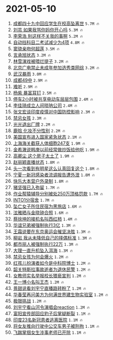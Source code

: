 # 2021-05-10

1. [成都四十九中回应学生在校高坠离世](https://s.weibo.com/weibo?q=%23%E6%88%90%E9%83%BD%E5%9B%9B%E5%8D%81%E4%B9%9D%E4%B8%AD%E5%9B%9E%E5%BA%94%E5%AD%A6%E7%94%9F%E5%9C%A8%E6%A0%A1%E9%AB%98%E5%9D%A0%E7%A6%BB%E4%B8%96%23&Refer=top) `5.7M 🔥`
1. [刘芸 如果我骂你妈你开心吗](https://s.weibo.com/weibo?q=%E5%88%98%E8%8A%B8%20%E5%A6%82%E6%9E%9C%E6%88%91%E9%AA%82%E4%BD%A0%E5%A6%88%E4%BD%A0%E5%BC%80%E5%BF%83%E5%90%97&Refer=top) `5.3M 🔥`
1. [李荣浩 别这样不关我的事啊](https://s.weibo.com/weibo?q=%E6%9D%8E%E8%8D%A3%E6%B5%A9%20%E5%88%AB%E8%BF%99%E6%A0%B7%E4%B8%8D%E5%85%B3%E6%88%91%E7%9A%84%E4%BA%8B%E5%95%8A&Refer=top) `5.2M 🔥`
1. [自动挡科目二考试减少为4项](https://s.weibo.com/weibo?q=%23%E8%87%AA%E5%8A%A8%E6%8C%A1%E7%A7%91%E7%9B%AE%E4%BA%8C%E8%80%83%E8%AF%95%E5%87%8F%E5%B0%91%E4%B8%BA4%E9%A1%B9%23&Refer=top) `4.8M 🔥`
1. [窦骁亲吻何超莲](https://s.weibo.com/weibo?q=%23%E7%AA%A6%E9%AA%81%E4%BA%B2%E5%90%BB%E4%BD%95%E8%B6%85%E8%8E%B2%23&Refer=top) `3.5M 🔥`
1. [言承旭状态](https://s.weibo.com/weibo?q=%23%E8%A8%80%E6%89%BF%E6%97%AD%E7%8A%B6%E6%80%81%23&Refer=top) `3.2M 🔥`
1. [林雪演戏被喂烂提子](https://s.weibo.com/weibo?q=%23%E6%9E%97%E9%9B%AA%E6%BC%94%E6%88%8F%E8%A2%AB%E5%96%82%E7%83%82%E6%8F%90%E5%AD%90%23&Refer=top) `3.2M 🔥`
1. [北京广电禁止未成年参加选秀类网综](https://s.weibo.com/weibo?q=%23%E5%8C%97%E4%BA%AC%E5%B9%BF%E7%94%B5%E7%A6%81%E6%AD%A2%E6%9C%AA%E6%88%90%E5%B9%B4%E5%8F%82%E5%8A%A0%E9%80%89%E7%A7%80%E7%B1%BB%E7%BD%91%E7%BB%BC%23&Refer=top) `3.2M 🔥`
1. [武汉暴雨](https://s.weibo.com/weibo?q=%E6%AD%A6%E6%B1%89%E6%9A%B4%E9%9B%A8&Refer=top) `3.0M 🔥`
1. [成都49中](https://s.weibo.com/weibo?q=%23%E6%88%90%E9%83%BD49%E4%B8%AD%23&Refer=top) `2.9M 🔥`
1. [难听](https://s.weibo.com/weibo?q=%E9%9A%BE%E5%90%AC&Refer=top) `2.9M 🔥`
1. [杨紫 暴富耳钉](https://s.weibo.com/weibo?q=%E6%9D%A8%E7%B4%AB%20%E6%9A%B4%E5%AF%8C%E8%80%B3%E9%92%89&Refer=top) `2.5M 🔥`
1. [停车2小时被共享电动车层层包围](https://s.weibo.com/weibo?q=%23%E5%81%9C%E8%BD%A62%E5%B0%8F%E6%97%B6%E8%A2%AB%E5%85%B1%E4%BA%AB%E7%94%B5%E5%8A%A8%E8%BD%A6%E5%B1%82%E5%B1%82%E5%8C%85%E5%9B%B4%23&Refer=top) `2.4M 🔥`
1. [李佳琦成立人间唢呐公司](https://s.weibo.com/weibo?q=%23%E6%9D%8E%E4%BD%B3%E7%90%A6%E6%88%90%E7%AB%8B%E4%BA%BA%E9%97%B4%E5%94%A2%E5%91%90%E5%85%AC%E5%8F%B8%23&Refer=top) `2.4M 🔥`
1. [张文宏谈印度疫情对中国防控影响](https://s.weibo.com/weibo?q=%23%E5%BC%A0%E6%96%87%E5%AE%8F%E8%B0%88%E5%8D%B0%E5%BA%A6%E7%96%AB%E6%83%85%E5%AF%B9%E4%B8%AD%E5%9B%BD%E9%98%B2%E6%8E%A7%E5%BD%B1%E5%93%8D%23&Refer=top) `2.3M 🔥`
1. [禁忌女孩](https://s.weibo.com/weibo?q=%E7%A6%81%E5%BF%8C%E5%A5%B3%E5%AD%A9&Refer=top) `2.3M 🔥`
1. [光光退出厂牌](https://s.weibo.com/weibo?q=%23%E5%85%89%E5%85%89%E9%80%80%E5%87%BA%E5%8E%82%E7%89%8C%23&Refer=top) `2.2M 🔥`
1. [鹿晗 化妆不分性别](https://s.weibo.com/weibo?q=%E9%B9%BF%E6%99%97%20%E5%8C%96%E5%A6%86%E4%B8%8D%E5%88%86%E6%80%A7%E5%88%AB&Refer=top) `2.2M 🔥`
1. [美国宣布进入国家紧急状态](https://s.weibo.com/weibo?q=%23%E7%BE%8E%E5%9B%BD%E5%AE%A3%E5%B8%83%E8%BF%9B%E5%85%A5%E5%9B%BD%E5%AE%B6%E7%B4%A7%E6%80%A5%E7%8A%B6%E6%80%81%23&Refer=top) `2.1M 🔥`
1. [上海海关截获人体细胞247支](https://s.weibo.com/weibo?q=%23%E4%B8%8A%E6%B5%B7%E6%B5%B7%E5%85%B3%E6%88%AA%E8%8E%B7%E4%BA%BA%E4%BD%93%E7%BB%86%E8%83%9E247%E6%94%AF%23&Refer=top) `1.9M 🔥`
1. [金希澈说韩庚以前经常做炒饭给他吃](https://s.weibo.com/weibo?q=%23%E9%87%91%E5%B8%8C%E6%BE%88%E8%AF%B4%E9%9F%A9%E5%BA%9A%E4%BB%A5%E5%89%8D%E7%BB%8F%E5%B8%B8%E5%81%9A%E7%82%92%E9%A5%AD%E7%BB%99%E4%BB%96%E5%90%83%23&Refer=top) `1.9M 🔥`
1. [高卿尘 这个房子太土了](https://s.weibo.com/weibo?q=%E9%AB%98%E5%8D%BF%E5%B0%98%20%E8%BF%99%E4%B8%AA%E6%88%BF%E5%AD%90%E5%A4%AA%E5%9C%9F%E4%BA%86&Refer=top) `1.9M 🔥`
1. [赵丽颖直播状态](https://s.weibo.com/weibo?q=%E8%B5%B5%E4%B8%BD%E9%A2%96%E7%9B%B4%E6%92%AD%E7%8A%B6%E6%80%81&Refer=top) `1.8M 🔥`
1. [头一次看到有明星这么认真回复这个](https://s.weibo.com/weibo?q=%23%E5%A4%B4%E4%B8%80%E6%AC%A1%E7%9C%8B%E5%88%B0%E6%9C%89%E6%98%8E%E6%98%9F%E8%BF%99%E4%B9%88%E8%AE%A4%E7%9C%9F%E5%9B%9E%E5%A4%8D%E8%BF%99%E4%B8%AA%23&Refer=top) `1.8M 🔥`
1. [宁夏一新冠感染者流调报告遭外泄](https://s.weibo.com/weibo?q=%23%E5%AE%81%E5%A4%8F%E4%B8%80%E6%96%B0%E5%86%A0%E6%84%9F%E6%9F%93%E8%80%85%E6%B5%81%E8%B0%83%E6%8A%A5%E5%91%8A%E9%81%AD%E5%A4%96%E6%B3%84%23&Refer=top) `1.8M 🔥`
1. [快乐大本营户外录制](https://s.weibo.com/weibo?q=%23%E5%BF%AB%E4%B9%90%E5%A4%A7%E6%9C%AC%E8%90%A5%E6%88%B7%E5%A4%96%E5%BD%95%E5%88%B6%23&Refer=top) `1.8M 🔥`
1. [猪坚强已入弥留](https://s.weibo.com/weibo?q=%E7%8C%AA%E5%9D%9A%E5%BC%BA%E5%B7%B2%E5%85%A5%E5%BC%A5%E7%95%99&Refer=top) `1.7M 🔥`
1. [作业帮猿辅导分别被处250万顶格罚款](https://s.weibo.com/weibo?q=%23%E4%BD%9C%E4%B8%9A%E5%B8%AE%E7%8C%BF%E8%BE%85%E5%AF%BC%E5%88%86%E5%88%AB%E8%A2%AB%E5%A4%84250%E4%B8%87%E9%A1%B6%E6%A0%BC%E7%BD%9A%E6%AC%BE%23&Refer=top) `1.7M 🔥`
1. [INTO1分宿舍](https://s.weibo.com/weibo?q=INTO1%E5%88%86%E5%AE%BF%E8%88%8D&Refer=top) `1.7M 🔥`
1. [坠亡女子所住民宿为黑旅店](https://s.weibo.com/weibo?q=%E5%9D%A0%E4%BA%A1%E5%A5%B3%E5%AD%90%E6%89%80%E4%BD%8F%E6%B0%91%E5%AE%BF%E4%B8%BA%E9%BB%91%E6%97%85%E5%BA%97&Refer=top) `1.6M 🔥`
1. [泫雅晒与金晓钟合照](https://s.weibo.com/weibo?q=%23%E6%B3%AB%E9%9B%85%E6%99%92%E4%B8%8E%E9%87%91%E6%99%93%E9%92%9F%E5%90%88%E7%85%A7%23&Refer=top) `1.6M 🔥`
1. [蔡徐坤的接机名叫西红柿](https://s.weibo.com/weibo?q=%23%E8%94%A1%E5%BE%90%E5%9D%A4%E7%9A%84%E6%8E%A5%E6%9C%BA%E5%90%8D%E5%8F%AB%E8%A5%BF%E7%BA%A2%E6%9F%BF%23&Refer=top) `1.4M 🔥`
1. [华谊兄弟被强制执行3亿](https://s.weibo.com/weibo?q=%E5%8D%8E%E8%B0%8A%E5%85%84%E5%BC%9F%E8%A2%AB%E5%BC%BA%E5%88%B6%E6%89%A7%E8%A1%8C3%E4%BA%BF&Refer=top) `1.3M 🔥`
1. [王霜说要在东京奥运会摧坚决胜](https://s.weibo.com/weibo?q=%23%E7%8E%8B%E9%9C%9C%E8%AF%B4%E8%A6%81%E5%9C%A8%E4%B8%9C%E4%BA%AC%E5%A5%A5%E8%BF%90%E4%BC%9A%E6%91%A7%E5%9D%9A%E5%86%B3%E8%83%9C%23&Refer=top) `1.3M 🔥`
1. [柳岩 我从未降低自己的择偶标准](https://s.weibo.com/weibo?q=%E6%9F%B3%E5%B2%A9%20%E6%88%91%E4%BB%8E%E6%9C%AA%E9%99%8D%E4%BD%8E%E8%87%AA%E5%B7%B1%E7%9A%84%E6%8B%A9%E5%81%B6%E6%A0%87%E5%87%86&Refer=top) `1.3M 🔥`
1. [都市丽人被强制执行22万](https://s.weibo.com/weibo?q=%E9%83%BD%E5%B8%82%E4%B8%BD%E4%BA%BA%E8%A2%AB%E5%BC%BA%E5%88%B6%E6%89%A7%E8%A1%8C22%E4%B8%87&Refer=top) `1.3M 🔥`
1. [大理一直升机坠入洱海](https://s.weibo.com/weibo?q=%23%E5%A4%A7%E7%90%86%E4%B8%80%E7%9B%B4%E5%8D%87%E6%9C%BA%E5%9D%A0%E5%85%A5%E6%B4%B1%E6%B5%B7%23&Refer=top) `1.3M 🔥`
1. [禁忌女孩为何会爆火](https://s.weibo.com/weibo?q=%23%E7%A6%81%E5%BF%8C%E5%A5%B3%E5%AD%A9%E4%B8%BA%E4%BD%95%E4%BC%9A%E7%88%86%E7%81%AB%23&Refer=top) `1.2M 🔥`
1. [红孩儿扮演者如今是中科院博士](https://s.weibo.com/weibo?q=%23%E7%BA%A2%E5%AD%A9%E5%84%BF%E6%89%AE%E6%BC%94%E8%80%85%E5%A6%82%E4%BB%8A%E6%98%AF%E4%B8%AD%E7%A7%91%E9%99%A2%E5%8D%9A%E5%A3%AB%23&Refer=top) `1.2M 🔥`
1. [韶关特斯拉事故逝者为退休民警](https://s.weibo.com/weibo?q=%23%E9%9F%B6%E5%85%B3%E7%89%B9%E6%96%AF%E6%8B%89%E4%BA%8B%E6%95%85%E9%80%9D%E8%80%85%E4%B8%BA%E9%80%80%E4%BC%91%E6%B0%91%E8%AD%A6%23&Refer=top) `1.2M 🔥`
1. [女教师实名举报校长猥亵宣判](https://s.weibo.com/weibo?q=%23%E5%A5%B3%E6%95%99%E5%B8%88%E5%AE%9E%E5%90%8D%E4%B8%BE%E6%8A%A5%E6%A0%A1%E9%95%BF%E7%8C%A5%E4%BA%B5%E5%AE%A3%E5%88%A4%23&Refer=top) `1.2M 🔥`
1. [王一博小名叫王杰](https://s.weibo.com/weibo?q=%23%E7%8E%8B%E4%B8%80%E5%8D%9A%E5%B0%8F%E5%90%8D%E5%8F%AB%E7%8E%8B%E6%9D%B0%23&Refer=top) `1.2M 🔥`
1. [景甜说看刘宇宁直播路转粉了](https://s.weibo.com/weibo?q=%23%E6%99%AF%E7%94%9C%E8%AF%B4%E7%9C%8B%E5%88%98%E5%AE%87%E5%AE%81%E7%9B%B4%E6%92%AD%E8%B7%AF%E8%BD%AC%E7%B2%89%E4%BA%86%23&Refer=top) `1.2M 🔥`
1. [华春莹再问美方为何满世界建生物实验室](https://s.weibo.com/weibo?q=%23%E5%8D%8E%E6%98%A5%E8%8E%B9%E5%86%8D%E9%97%AE%E7%BE%8E%E6%96%B9%E4%B8%BA%E4%BD%95%E6%BB%A1%E4%B8%96%E7%95%8C%E5%BB%BA%E7%94%9F%E7%89%A9%E5%AE%9E%E9%AA%8C%E5%AE%A4%23&Refer=top) `1.2M 🔥`
1. [极限挑战](https://s.weibo.com/weibo?q=%E6%9E%81%E9%99%90%E6%8C%91%E6%88%98&Refer=top) `1.2M 🔥`
1. [刘宇宁看山河令演唱会reaction](https://s.weibo.com/weibo?q=%23%E5%88%98%E5%AE%87%E5%AE%81%E7%9C%8B%E5%B1%B1%E6%B2%B3%E4%BB%A4%E6%BC%94%E5%94%B1%E4%BC%9Areaction%23&Refer=top) `1.2M 🔥`
1. [富阳宣传部回应豹子后掌疑断裂](https://s.weibo.com/weibo?q=%23%E5%AF%8C%E9%98%B3%E5%AE%A3%E4%BC%A0%E9%83%A8%E5%9B%9E%E5%BA%94%E8%B1%B9%E5%AD%90%E5%90%8E%E6%8E%8C%E7%96%91%E6%96%AD%E8%A3%82%23&Refer=top) `1.1M 🔥`
1. [印度23名新冠患者逃离医院](https://s.weibo.com/weibo?q=%23%E5%8D%B0%E5%BA%A623%E5%90%8D%E6%96%B0%E5%86%A0%E6%82%A3%E8%80%85%E9%80%83%E7%A6%BB%E5%8C%BB%E9%99%A2%23&Refer=top) `1.1M 🔥`
1. [将女友推向行驶中公交车男子被刑拘](https://s.weibo.com/weibo?q=%23%E5%B0%86%E5%A5%B3%E5%8F%8B%E6%8E%A8%E5%90%91%E8%A1%8C%E9%A9%B6%E4%B8%AD%E5%85%AC%E4%BA%A4%E8%BD%A6%E7%94%B7%E5%AD%90%E8%A2%AB%E5%88%91%E6%8B%98%23&Refer=top) `1.1M 🔥`
1. [飞踹掌掴女生涉事老师已开除](https://s.weibo.com/weibo?q=%E9%A3%9E%E8%B8%B9%E6%8E%8C%E6%8E%B4%E5%A5%B3%E7%94%9F%E6%B6%89%E4%BA%8B%E8%80%81%E5%B8%88%E5%B7%B2%E5%BC%80%E9%99%A4&Refer=top) `1.1M 🔥`
